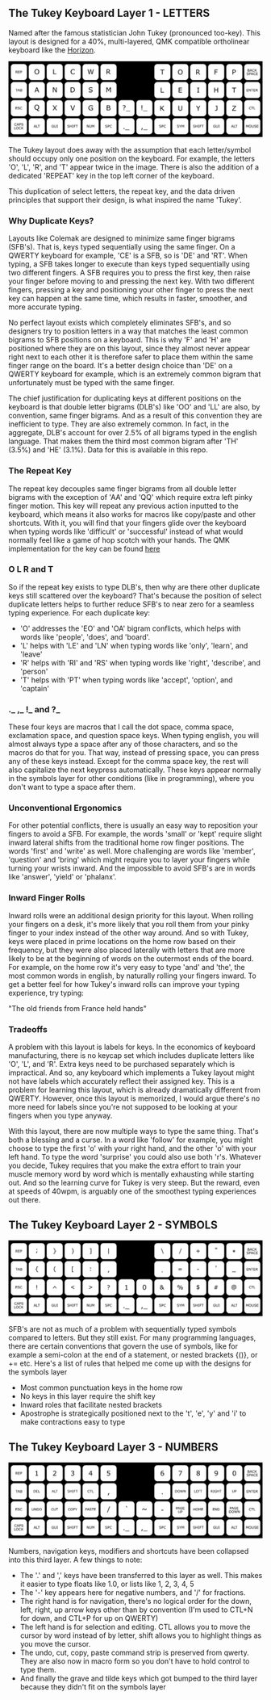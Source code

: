 ## The Tukey Keyboard Layer 1 - LETTERS

Named after the famous statistician John Tukey (pronounced too-key). This layout is designed for a 40%, multi-layered, QMK compatible ortholinear keyboard like the [Horizon](https://github.com/skarrmann/horizon/).

![image](letters_layout.png)

The Tukey layout does away with the assumption that each letter/symbol should occupy only one position on the keyboard. For example, the letters 'O', 'L', 'R', and 'T' appear twice in the image. There is also the addition of a dedicated 'REPEAT' key in the top left corner of the keyboard. 

This duplication of select letters, the repeat key, and the data driven principles that support their design, is what inspired the name 'Tukey'.

### Why Duplicate Keys?

Layouts like Colemak are designed to minimize same finger bigrams (SFB's). That is, keys typed sequentially using the same finger. On a QWERTY keyboard for example, 'CE' is a SFB, so is 'DE' and 'RT'. When typing, a SFB takes longer to execute than keys typed sequentially using two different fingers. A SFB requires you to press the first key, then raise your finger before moving to and pressing the next key. With two different fingers, pressing a key and positioning your other finger to press the next key can happen at the same time, which results in faster, smoother, and more accurate typing. 

No perfect layout exists which completely eliminates SFB's, and so designers try to position letters in a way that matches the least common bigrams to SFB positions on a keyboard. This is why 'F' and 'H' are positioned where they are on this layout, since they almost never appear right next to each other it is therefore safer to place them within the same finger range on the board. It's a better design choice than 'DE' on a QWERTY keyboard for example, which is an extremely common bigram that unfortunately must be typed with the same finger. 

The chief justification for duplicating keys at different positions on the keyboard is that double letter bigrams (DLB's) like 'OO' and 'LL' are also, by convention, same finger bigrams. And as a result of this convention they are inefficient to type. They are also extremely common. In fact, in the aggregate, DLB's account for over 2.5% of all bigrams typed in the english language. That makes them the third most common bigram after 'TH' (3.5%) and 'HE' (3.1%). Data for this is available in this repo. 

### The Repeat Key

The repeat key decouples same finger bigrams from all double letter bigrams with the exception of 'AA' and 'QQ' which require extra left pinky finger motion. This key will repeat any previous action inputted to the keyboard, which means it also works for macros like copy/paste and other shortcuts. With it, you will find that your fingers glide over the keyboard when typing words like 'difficult' or 'successful' instead of what would normally feel like a game of hop scotch with your hands. The QMK implementation for the key can be found [here](https://gist.github.com/NotGate/3e3d8ab81300a86522b2c2549f99b131)

### O L R and T

So if the repeat key exists to type DLB's, then why are there other duplicate keys still scattered over the keyboard? That's because the position of select duplicate letters helps to further reduce SFB's to near zero for a seamless typing experience. For each duplicate key: 

- 'O' addresses the 'EO' and 'OA' bigram conflicts, which helps with words like 'people', 'does', and 'board'. 
- 'L' helps with 'LE' and 'LN' when typing words like 'only', 'learn', and 'leave'
- 'R' helps with 'RI' and 'RS' when typing words like 'right', 'describe', and 'person' 
- 'T' helps with 'PT' when typing words like 'accept', 'option', and 'captain'

### ._ ,_ !_ and ?_

These four keys are macros that I call the dot space, comma space, exclamation space, and question space keys. When typing english, you will almost always type a space after any of those characters, and so the macros do that for you. That way, instead of pressing space, you can press any of these keys instead. Except for the comma space key, the rest will also capitalize the next keypress automatically. These keys appear normally in the symbols layer for other conditions (like in programming), where you don't want to type a space after them. 

### Unconventional Ergonomics

For other potential conflicts, there is usually an easy way to reposition your fingers to avoid a SFB. For example, the words 'small' or 'kept' require slight inward lateral shifts from the traditional home row finger positions. The words 'first' and 'write' as well. More challenging are words like 'member', 'question' and 'bring' which might require you to layer your fingers while turning your wrists inward. And the impossible to avoid SFB's are in words like 'answer', 'yield' or 'phalanx'. 

### Inward Finger Rolls

Inward rolls were an additional design priority for this layout. When rolling your fingers on a desk, it's more likely that you roll them from your pinky finger to your index instead of the other way around. And so with Tukey, keys were placed in prime locations on the home row based on their frequency, but they were also placed laterally with letters that are more likely to be at the beginning of words on the outermost ends of the board. For example, on the home row it's very easy to type 'and' and 'the', the most common words in english, by naturally rolling your fingers inward. To get a better feel for how Tukey's inward rolls can improve your typing experience, try typing: 

"The old friends from France held hands"

### Tradeoffs

A problem with this layout is labels for keys. In the economics of keyboard manufacturing, there is no keycap set which includes duplicate letters like 'O', 'L', and 'R'. Extra keys need to be purchased separately which is impractical. And so, any keyboard which implements a Tukey layout might not have labels which accurately reflect their assigned key. This is a problem for learning this layout, which is already dramatically different from QWERTY. However, once this layout is memorized, I would argue there's no more need for labels since you're not supposed to be looking at your fingers when you type anyway. 

With this layout, there are now multiple ways to type the same thing. That's both a blessing and a curse. In a word like 'follow' for example, you might choose to type the first 'o' with your right hand, and the other 'o' with your left hand. To type the word 'surprise' you could also use both 'r's. Whatever you decide, Tukey requires that you make the extra effort to train your muscle memory word by word which is mentally exhausting while starting out. And so the learning curve for Tukey is very steep. But the reward, even at speeds of 40wpm, is arguably one of the smoothest typing experiences out there.

## The Tukey Keyboard Layer 2 - SYMBOLS

![image](symbols_layout.png)

SFB's are not as much of a problem with sequentially typed symbols compared to letters. But they still exist. For many programming languages, there are certain conventions that govern the use of symbols, like for example a semi-colon at the end of a statement, or nested brackets {()}, or += etc. Here's a list of rules that helped me come up with the designs for the symbols layer

- Most common punctuation keys in the home row
- No keys in this layer require the shift key
- Inward roles that facilitate nested brackets 
- Apostrophe is strategically positioned next to the 't', 'e', 'y' and 'i' to make contractions easy to type

## The Tukey Keyboard Layer 3 - NUMBERS

![image](numbers_layout.png)

Numbers, navigation keys, modifiers and shortcuts have been collapsed into this third layer. A few things to note:

- The '.' and ',' keys have been transferred to this layer as well. This makes it easier to type floats like 1.0, or lists like 1, 2, 3, 4, 5
- The '-' key appears here for negative numbers, and '/' for fractions. 
- The right hand is for navigation, there's no logical order for the down, left, right, up arrow keys other than by convention (I'm used to CTL+N for down, and CTL+P for up on QWERTY)
- The left hand is for selection and editing. CTL allows you to move the cursor by word instead of by letter, shift allows you to highlight things as you move the cursor.
- The undo, cut, copy, paste command strip is preserved from qwerty. They are also now in macro form so you don't have to hold control to type them. 
- And finally the grave and tilde keys which got bumped to the third layer because they didn't fit on the symbols layer 
